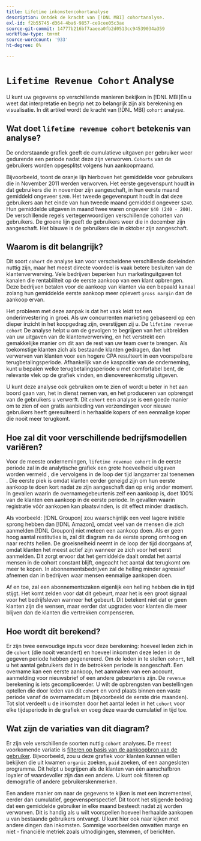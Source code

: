 ```yaml
---
title: Lifetime inkomstencohortanalyse
description: Ontdek de kracht van [!DNL MBI] cohortanalyse.
exl-id: f2b55745-d364-4ba6-9857-ce9cee05c3ae
source-git-commit: 14777b216bf7aaeea0fb2d0513cc94539034a359
workflow-type: tm+mt
source-wordcount: '933'
ht-degree: 0%

---
```


# `Lifetime Revenue Cohort` Analyse

U kunt uw gegevens op verschillende manieren bekijken in [!DNL MBI]En u weet dat interpretatie en begrip net zo belangrijk zijn als berekening en visualisatie. In dit artikel wordt de kracht van [!DNL MBI] `cohort` analyse.

## Wat doet `lifetime revenue cohort` betekenis van analyse?

De onderstaande grafiek geeft de cumulatieve uitgaven per gebruiker weer gedurende een periode nadat deze zijn verworven. `Cohorts` van de gebruikers worden opgesplitst volgens hun aankoopmaand.

Bijvoorbeeld, toont de oranje lijn hierboven het gemiddelde voor gebruikers die in November 2011 werden verworven. Het eerste gegevenspunt houdt in dat gebruikers die in november zijn aangeschaft, in hun eerste maand gemiddeld ongeveer `$200`. Het tweede gegevenspunt houdt in dat deze gebruikers aan het einde van hun tweede maand gemiddeld ongeveer `$240`. Hun gemiddelde uitgaven in maand twee waren ongeveer `$40 (240 - 200)`. De verschillende regels vertegenwoordigen verschillende cohorten van gebruikers. De groene lijn geeft de gebruikers weer die in december zijn aangeschaft. Het blauwe is de gebruikers die in oktober zijn aangeschaft.

## Waarom is dit belangrijk?

Dit soort `cohort` de analyse kan voor verscheidene verschillende doeleinden nuttig zijn, maar het meest directe voordeel is vaak betere besluiten van de klantenverwerving. Vele bedrijven beperken hun marketinguitgaven tot kanalen die rentabiliteit op de eerste aankoop van een klant opbrengen. Deze bedrijven betalen voor de aankoop van klanten via een bepaald kanaal zolang hun gemiddelde eerste aankoop meer oplevert `gross margin` dan de aankoop ervan.

Het probleem met deze aanpak is dat het vaak leidt tot een onderinvestering in groei. Als uw concurrenten marketing gebaseerd op een dieper inzicht in het koopgedrag zijn, overstijgen zij u. De `lifetime revenue cohort` De analyse helpt u om de gevolgen te begrijpen van het uitbreiden van uw uitgaven van de klantenverwerving, en het verstrekt een gemakkelijke manier om dit aan de rest van uw team over te brengen. Als toekomstige klanten zich als bestaande klanten gedragen, dan het verwerven van klanten voor een hogere CPA resulteert in een voorspelbare terugbetalingsperiode. Afhankelijk van de kaspositie van de onderneming, kunt u bepalen welke terugbetalingsperiode u met comfortabel bent, de relevante vlek op de grafiek vinden, en dienovereenkomstig uitgeven.

U kunt deze analyse ook gebruiken om te zien of wordt u beter in het aan boord gaan van, het in dienst nemen van, en het produceren van opbrengst van de gebruikers u verwerft. Dit `cohort` een analyse is een goede manier om te zien of een gratis aanbieding van verzendingen voor nieuwe gebruikers heeft geresulteerd in herhaalde kopers of een eenmalige koper die nooit meer terugkomt.

## Hoe zal dit voor verschillende bedrijfsmodellen variëren?

Voor de meeste ondernemingen, `lifetime revenue cohort` in de eerste periode zal in de analytische grafiek een grote hoeveelheid uitgaven worden vermeld , die vervolgens in de loop der tijd langzamer zal toenemen . Die eerste piek is omdat klanten eerder geneigd zijn om hun eerste aankoop te doen kort nadat ze zijn aangeschaft dan op enig ander moment. In gevallen waarin de overnamegebeurtenis zelf een aankoop is, doet 100% van de klanten een aankoop in de eerste periode. In gevallen waarin registratie vóór aankopen kan plaatsvinden, is dit effect minder drastisch.

Als voorbeeld: [!DNL Groupon] zou waarschijnlijk een veel lagere initiële sprong hebben dan [!DNL Amazon], omdat veel van de mensen die zich aanmelden [!DNL Groupon] niet meteen een aankoop doen. Als er geen hoog aantal restituties is, zal dit diagram na de eerste sprong omhoog en naar rechts hellen. De groeisnelheid neemt in de loop der tijd doorgaans af, omdat klanten het meest actief zijn wanneer ze zich voor het eerst aanmelden. Dit zorgt ervoor dat het gemiddelde daalt omdat het aantal mensen in de cohort constant blijft, ongeacht het aantal dat terugkomt om meer te kopen. In abonnementsbedrijven zal de helling minder agressief afnemen dan in bedrijven waar mensen eenmalige aankopen doen.

Af en toe, zal een abonnementszaken eigenlijk een helling hebben die in tijd stijgt. Het komt zelden voor dat dit gebeurt, maar het is een groot signaal voor het bedrijfsleven wanneer het gebeurt. Dit betekent niet dat er geen klanten zijn die wensen, maar eerder dat upgrades voor klanten die meer blijven dan de klanten die vertrekken compenseren.

## Hoe wordt dit berekend?

Er zijn twee eenvoudige inputs voor deze berekening: hoeveel leden zich in de `cohort` (die nooit verandert) en hoeveel inkomsten deze leden in de gegeven periode hebben gegenereerd. Om de leden in te stellen `cohort`, telt u het aantal gebruikers dat in de betrokken periode is aangeschaft. Een overname kan een eerste aankoop, het aanmaken van een account, aanmelding voor nieuwsbrief of een andere gebeurtenis zijn. De `revenue` berekening is iets gecompliceerder. U wilt de opbrengsten van bestellingen optellen die door leden van dit `cohort` en vond plaats binnen een vaste periode vanaf de overnamedatum (bijvoorbeeld de eerste drie maanden). Tot slot verdeelt u de inkomsten door het aantal leden in het `cohort` voor elke tijdsperiode in de grafiek en voeg deze waarde cumulatief in tijd toe.

## Wat zijn de variaties van dit diagram?

Er zijn vele verschillende soorten nuttig `cohort` analyses. De meest voorkomende variatie is [filteren op basis van de aankoopbron van de gebruiker](../analysis/most-value-source-channel.md). Bijvoorbeeld, zou u deze grafiek voor klanten kunnen willen bekijken die uit kwamen `organic` zoeken, `paid` zoeken, of een aangesloten programma. Dit helpt u begrijpen als de klanten van één aanschafbron loyaler of waardevoller zijn dan een andere. U kunt ook filteren op demografie of andere gebruikerskenmerken.

Een andere manier om naar de gegevens te kijken is met een incrementeel, eerder dan cumulatief, gegevensperspectief. Dit toont het stijgende bedrag dat een gemiddelde gebruiker in elke maand besteedt nadat zij worden verworven. Dit is handig als u wilt voorspellen hoeveel herhaalde aankopen u van bestaande gebruikers ontvangt. U kunt hier ook naar kijken met andere dingen dan inkomsten. Sommige voorbeelden omvatten marge en niet - financiële metriek zoals uitnodigingen, stemmen, of berichten.
